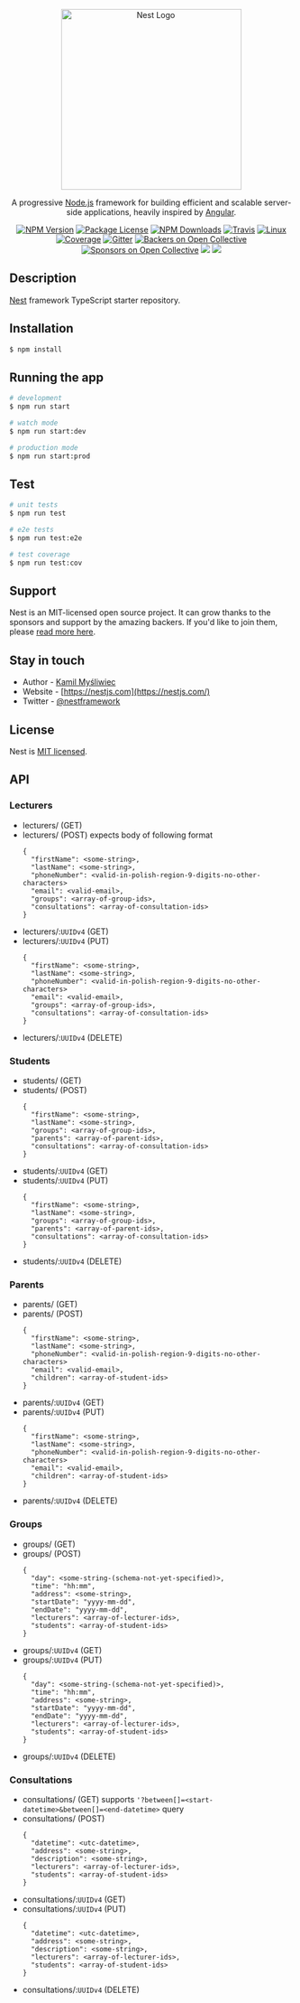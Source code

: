 <p align="center">
  <a href="http://nestjs.com/" target="blank"><img src="https://nestjs.com/img/logo_text.svg" width="320" alt="Nest Logo" /></a>
</p>

[travis-image]: https://api.travis-ci.org/nestjs/nest.svg?branch=master
[travis-url]: https://travis-ci.org/nestjs/nest
[linux-image]: https://img.shields.io/travis/nestjs/nest/master.svg?label=linux
[linux-url]: https://travis-ci.org/nestjs/nest

  <p align="center">A progressive <a href="http://nodejs.org" target="blank">Node.js</a> framework for building efficient and scalable server-side applications, heavily inspired by <a href="https://angular.io" target="blank">Angular</a>.</p>
    <p align="center">
<a href="https://www.npmjs.com/~nestjscore"><img src="https://img.shields.io/npm/v/@nestjs/core.svg" alt="NPM Version" /></a>
<a href="https://www.npmjs.com/~nestjscore"><img src="https://img.shields.io/npm/l/@nestjs/core.svg" alt="Package License" /></a>
<a href="https://www.npmjs.com/~nestjscore"><img src="https://img.shields.io/npm/dm/@nestjs/core.svg" alt="NPM Downloads" /></a>
<a href="https://travis-ci.org/nestjs/nest"><img src="https://api.travis-ci.org/nestjs/nest.svg?branch=master" alt="Travis" /></a>
<a href="https://travis-ci.org/nestjs/nest"><img src="https://img.shields.io/travis/nestjs/nest/master.svg?label=linux" alt="Linux" /></a>
<a href="https://coveralls.io/github/nestjs/nest?branch=master"><img src="https://coveralls.io/repos/github/nestjs/nest/badge.svg?branch=master#5" alt="Coverage" /></a>
<a href="https://gitter.im/nestjs/nestjs?utm_source=badge&utm_medium=badge&utm_campaign=pr-badge&utm_content=body_badge"><img src="https://badges.gitter.im/nestjs/nestjs.svg" alt="Gitter" /></a>
<a href="https://opencollective.com/nest#backer"><img src="https://opencollective.com/nest/backers/badge.svg" alt="Backers on Open Collective" /></a>
<a href="https://opencollective.com/nest#sponsor"><img src="https://opencollective.com/nest/sponsors/badge.svg" alt="Sponsors on Open Collective" /></a>
  <a href="https://paypal.me/kamilmysliwiec"><img src="https://img.shields.io/badge/Donate-PayPal-dc3d53.svg"/></a>
  <a href="https://twitter.com/nestframework"><img src="https://img.shields.io/twitter/follow/nestframework.svg?style=social&label=Follow"></a>
</p>
  <!--[![Backers on Open Collective](https://opencollective.com/nest/backers/badge.svg)](https://opencollective.com/nest#backer)
  [![Sponsors on Open Collective](https://opencollective.com/nest/sponsors/badge.svg)](https://opencollective.com/nest#sponsor)-->

## Description

[Nest](https://github.com/nestjs/nest) framework TypeScript starter repository.

## Installation

```bash
$ npm install
```

## Running the app

```bash
# development
$ npm run start

# watch mode
$ npm run start:dev

# production mode
$ npm run start:prod
```

## Test

```bash
# unit tests
$ npm run test

# e2e tests
$ npm run test:e2e

# test coverage
$ npm run test:cov
```

## Support

Nest is an MIT-licensed open source project. It can grow thanks to the sponsors and support by the amazing backers. If you'd like to join them, please [read more here](https://docs.nestjs.com/support).

## Stay in touch

- Author - [Kamil Myśliwiec](https://kamilmysliwiec.com)
- Website - [https://nestjs.com](https://nestjs.com/)
- Twitter - [@nestframework](https://twitter.com/nestframework)

## License

Nest is [MIT licensed](LICENSE).

## API

### Lecturers

- lecturers/ (GET)
- lecturers/ (POST) expects body of following format
  ```
  {
    "firstName": <some-string>,
    "lastName": <some-string>,
    "phoneNumber": <valid-in-polish-region-9-digits-no-other-characters>
    "email": <valid-email>,
    "groups": <array-of-group-ids>,
    "consultations": <array-of-consultation-ids>
  }
  ```
- lecturers/:`UUIDv4` (GET)
- lecturers/:`UUIDv4` (PUT)
  ```
  {
    "firstName": <some-string>,
    "lastName": <some-string>,
    "phoneNumber": <valid-in-polish-region-9-digits-no-other-characters>
    "email": <valid-email>,
    "groups": <array-of-group-ids>,
    "consultations": <array-of-consultation-ids>
  }
  ```
- lecturers/:`UUIDv4` (DELETE)

### Students

- students/ (GET)
- students/ (POST)
  ```
  {
    "firstName": <some-string>,
    "lastName": <some-string>,
    "groups": <array-of-group-ids>,
    "parents": <array-of-parent-ids>,
    "consultations": <array-of-consultation-ids>
  }
  ```
- students/:`UUIDv4` (GET)
- students/:`UUIDv4` (PUT)
  ```
  {
    "firstName": <some-string>,
    "lastName": <some-string>,
    "groups": <array-of-group-ids>,
    "parents": <array-of-parent-ids>,
    "consultations": <array-of-consultation-ids>
  }
  ```
- students/:`UUIDv4` (DELETE)

### Parents

- parents/ (GET)
- parents/ (POST)
  ```
  {
    "firstName": <some-string>,
    "lastName": <some-string>,
    "phoneNumber": <valid-in-polish-region-9-digits-no-other-characters>
    "email": <valid-email>,
    "children": <array-of-student-ids>
  }
  ```
- parents/:`UUIDv4` (GET)
- parents/:`UUIDv4` (PUT)
  ```
  {
    "firstName": <some-string>,
    "lastName": <some-string>,
    "phoneNumber": <valid-in-polish-region-9-digits-no-other-characters>
    "email": <valid-email>,
    "children": <array-of-student-ids>
  }
  ```
- parents/:`UUIDv4` (DELETE)

### Groups

- groups/ (GET)
- groups/ (POST)
  ```
  {
    "day": <some-string-(schema-not-yet-specified)>,
    "time": "hh:mm",
    "address": <some-string>,
    "startDate": "yyyy-mm-dd",
    "endDate": "yyyy-mm-dd",
    "lecturers": <array-of-lecturer-ids>,
    "students": <array-of-student-ids>
  }
  ```
- groups/:`UUIDv4` (GET)
- groups/:`UUIDv4` (PUT)
  ```
  {
    "day": <some-string-(schema-not-yet-specified)>,
    "time": "hh:mm",
    "address": <some-string>,
    "startDate": "yyyy-mm-dd",
    "endDate": "yyyy-mm-dd",
    "lecturers": <array-of-lecturer-ids>,
    "students": <array-of-student-ids>
  }
  ```
- groups/:`UUIDv4` (DELETE)

### Consultations

- consultations/ (GET)
  supports `'?between[]=<start-datetime>&between[]=<end-datetime>` query
- consultations/ (POST)
  ```
  {
    "datetime": <utc-datetime>,
    "address": <some-string>,
    "description": <some-string>,
    "lecturers": <array-of-lecturer-ids>,
    "students": <array-of-student-ids>
  }
  ```
- consultations/:`UUIDv4` (GET)
- consultations/:`UUIDv4` (PUT)
  ```
  {
    "datetime": <utc-datetime>,
    "address": <some-string>,
    "description": <some-string>,
    "lecturers": <array-of-lecturer-ids>,
    "students": <array-of-student-ids>
  }
  ```
- consultations/:`UUIDv4` (DELETE)
